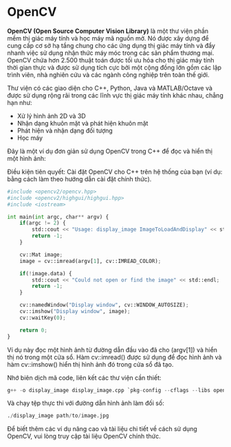 # OpenCV
**OpenCV (Open Source Computer Vision Library)** là một thư viện phần mềm thị giác máy tính và học máy mã nguồn mở. Nó được xây dựng để cung cấp cơ sở hạ tầng chung cho các ứng dụng thị giác máy tính và đẩy nhanh việc sử dụng nhận thức máy móc trong các sản phẩm thương mại. OpenCV chứa hơn 2.500 thuật toán được tối ưu hóa cho thị giác máy tính thời gian thực và được sử dụng tích cực bởi một cộng đồng lớn gồm các lập trình viên, nhà nghiên cứu và các ngành công nghiệp trên toàn thế giới.

Thư viện có các giao diện cho C++, Python, Java và MATLAB/Octave và được sử dụng rộng rãi trong các lĩnh vực thị giác máy tính khác nhau, chẳng hạn như:
- Xử lý hình ảnh 2D và 3D
- Nhận dạng khuôn mặt và phát hiện khuôn mặt
- Phát hiện và nhận dạng đối tượng
- Học máy

Đây là một ví dụ đơn giản sử dụng OpenCV trong C++ để đọc và hiển thị một hình ảnh:

Điều kiện tiên quyết: Cài đặt OpenCV cho C++ trên hệ thống của bạn (ví dụ: bằng cách làm theo hướng dẫn cài đặt chính thức).
~~~python
#include <opencv2/opencv.hpp>
#include <opencv2/highgui/highgui.hpp>
#include <iostream>

int main(int argc, char** argv) {
    if(argc != 2) {
        std::cout << "Usage: display_image ImageToLoadAndDisplay" << std::endl;
        return -1;
    }

    cv::Mat image;
    image = cv::imread(argv[1], cv::IMREAD_COLOR);

    if(!image.data) {
        std::cout << "Could not open or find the image" << std::endl;
        return -1;
    }

    cv::namedWindow("Display window", cv::WINDOW_AUTOSIZE);
    cv::imshow("Display window", image);
    cv::waitKey(0);

    return 0;
}
~~~
Ví dụ này đọc một hình ảnh từ đường dẫn đầu vào đã cho (argv[1]) và hiển thị nó trong một cửa sổ. Hàm cv::imread() được sử dụng để đọc hình ảnh và hàm cv::imshow() hiển thị hình ảnh đó trong cửa sổ đã tạo.

Nhớ biên dịch mã code, liên kết các thư viện cần thiết:
~~~python
g++ -o display_image display_image.cpp `pkg-config --cflags --libs opencv4`
~~~
Và chạy tệp thực thi với đường dẫn hình ảnh làm đối số:
~~~python
./display_image path/to/image.jpg
~~~
Để biết thêm các ví dụ nâng cao và tài liệu chi tiết về cách sử dụng OpenCV, vui lòng truy cập tài liệu OpenCV chính thức.